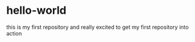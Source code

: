 # hello-world
this is my first repository
and really excited to get my first repository into action
